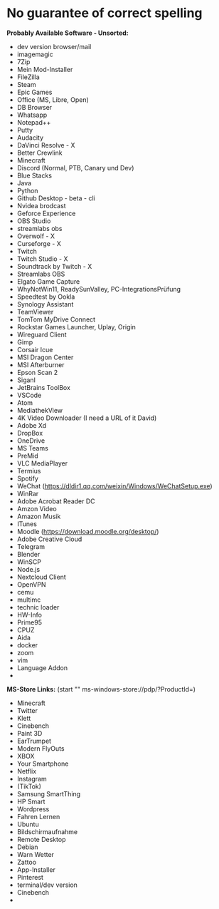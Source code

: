 # No guarantee of correct spelling

**Probably Available Software - Unsorted:**

 - dev version browser/mail
 - imagemagic
 - 7Zip
 - Mein Mod-Installer
 - FileZilla
 - Steam
 - Epic Games
 - Office (MS, Libre, Open)
 - DB Browser
 - Whatsapp
 - Notepad++
 - Putty
 - Audacity
 - DaVinci Resolve - X
 - Better Crewlink
 - Minecraft
 - Discord (Normal, PTB, Canary und Dev)
 - Blue Stacks
 - Java
 - Python
 - Github Desktop - beta - cli
 - Nvidea brodcast
 - Geforce Experience
 - OBS Studio
 - streamlabs obs
 - Overwolf - X
 - Curseforge - X
 - Twitch
 - Twitch Studio - X
 - Soundtrack by Twitch - X
 - Streamlabs OBS
 - Elgato Game Capture
 - WhyNotWin11, ReadySunValley, PC-IntegrationsPrüfung
 - Speedtest by Ookla
 - Synology Assistant
 - TeamViewer
 - TomTom MyDrive Connect
 - Rockstar Games Launcher, Uplay, Origin
 - Wireguard Client
 - Gimp
 - Corsair Icue
 - MSI Dragon Center
 - MSI Afterburner
 - Epson Scan 2
 - Siganl
 - JetBrains ToolBox
 - VSCode
 - Atom
 - MediathekView
 - 4K Video Downloader (I need a URL of it David)
 - Adobe Xd
 - DropBox
 - OneDrive
 - MS Teams
 - PreMid
 - VLC MediaPlayer
 - Termius
 - Spotify
 - WeChat (https://dldir1.qq.com/weixin/Windows/WeChatSetup.exe)
 - WinRar
 - Adobe Acrobat Reader DC
 - Amzon Video
 - Amazon Musik
 - ITunes
 - Moodle (https://download.moodle.org/desktop/)
 - Adobe Creative Cloud
 - Telegram
 - Blender
 - WinSCP
 - Node.js
 - Nextcloud Client
 - OpenVPN
 - cemu
 - multimc
 - technic loader
 - HW-Info
 - Prime95
 - CPUZ
 - Aida
 - docker
 - zoom
 - vim
 - Language Addon
 - 
 
 **MS-Store Links:** (start "" ms-windows-store://pdp/?ProductId=)
 - Minecraft
 - Twitter
 - Klett
 - Cinebench
 - Paint 3D
 - EarTrumpet
 - Modern FlyOuts
 - XBOX
 - Your Smartphone
 - Netflix
 - Instagram
 - (TikTok)
 - Samsung SmartThing
 - HP Smart
 - Wordpress
 - Fahren Lernen
 - Ubuntu
 - Bildschirmaufnahme
 - Remote Desktop
 - Debian
 - Warn Wetter
 - Zattoo
 - App-Installer
 - Pinterest
 - terminal/dev version
 - Cinebench
 - 
